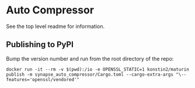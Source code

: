 # Auto Compressor

See the top level readme for information.


## Publishing to PyPI

Bump the version number and run from the root directory of the repo:

```
docker run -it --rm -v $(pwd):/io -e OPENSSL_STATIC=1 konstin2/maturin publish -m synapse_auto_compressor/Cargo.toml --cargo-extra-args "\--features='openssl/vendored'"
```

